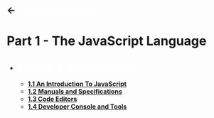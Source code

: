## <- <a href="../README.md" style="color: white">**Table of Contents**</a>

# **Part 1 - The JavaScript Language**

- ## <a href="./chapter-1/README.md" style="color: white">**Chapter 1: An Introduction**</a>
  - <a href="./part-1/chapter-1/1.1-intro-to-javascript.md">**1.1 An Introduction To JavaScript**</a>
  - <a href="./part-1/chapter-1/1.2-manuals-and-specifications.md">**1.2 Manuals and Specifications**
  - <a href="./part-1/chapter-1/1.3-code-editors.md">**1.3 Code Editors**</a>
  - <a href="./part-1/chapter-1/1.4-developer-console.md">**1.4 Developer Console and Tools**</a>
